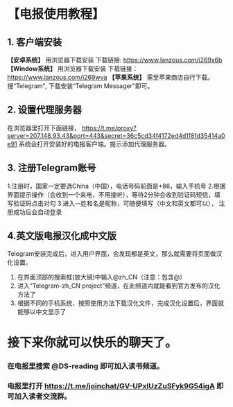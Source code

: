 # 【电报使用教程】

## 1. 客户端安装

**【安卓系统】**
用浏览器下载安装
下载链接: https://www.lanzous.com/i269x6b
**【Window系统】**
用浏览器下载安装
下载链接：https://www.lanzous.com/i269wva
**【苹果系统】**
需至苹果商店自行下载。
搜“Telegram", 下载安装“Telegram Messager"即可。

## 2. 设置代理服务器

在浏览器里打开下面链接，
https://t.me/proxy?server=207.148.93.43&port=443&secret=36c5cd34f4172ed4d1f8fd35414a0e91
系统会打开安装好的电报客户端。提示添加代理服务器。

## 3. 注册Telegram账号

1.注册时，国家一定要选China（中国），电话号码前面是+86，输入手机号
2.根据界面提示操作（会收到一个来电，不用接听），等待2分钟会收到验证码短信，填写验证码点击对勾
3.进入--姓和名是昵称，可随便填写（中文和英文都可以）， 注册成功后会自动登录

## 4.英文版电报汉化成中文版

Telegram安装完成后，进入用户界面，会发现都是英文，那么就需要将页面做汉化设置。

1. 在界面顶部的搜索框(放大镜)中输入@zh_CN（注意：包含@）
2. 进入“Telegram-zh_CN project”频道，在此频道内就能看到官方发布的汉化方法了
3. 根据不同的手机系统，按照使用方法下载汉化文件，完成汉化设置后，界面就能够以中文显示了

# 接下来你就可以快乐的聊天了。

### 在电报里搜索 @DS-reading 即可加入读书频道。
### 电报里打开 https://t.me/joinchat/GV-UPxIUzZuSFyk9G54igA 即可加入读者交流群。